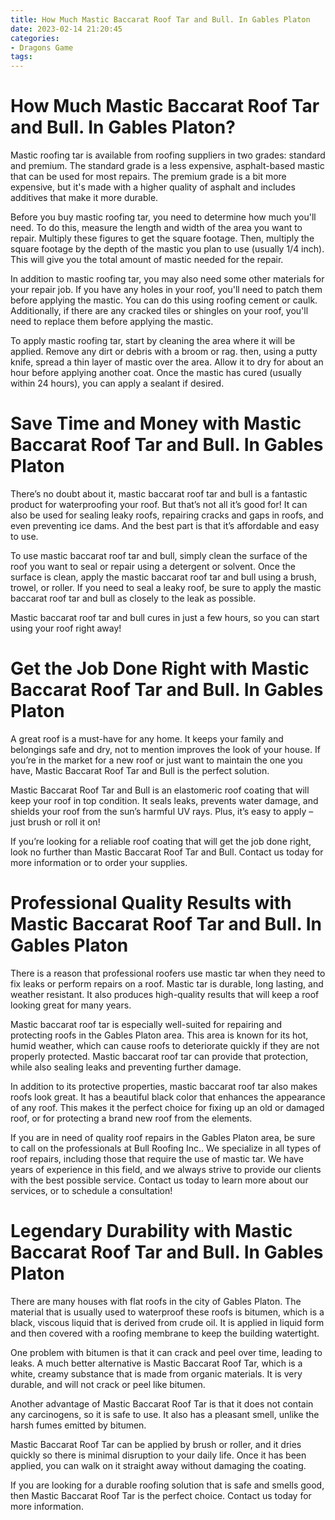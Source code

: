 ```yaml
---
title: How Much Mastic Baccarat Roof Tar and Bull. In Gables Platon
date: 2023-02-14 21:20:45
categories:
- Dragons Game
tags:
---
```



#  How Much Mastic Baccarat Roof Tar and Bull. In Gables Platon?

Mastic roofing tar is available from roofing suppliers in two grades: standard and premium. The standard grade is a less expensive, asphalt-based mastic that can be used for most repairs. The premium grade is a bit more expensive, but it's made with a higher quality of asphalt and includes additives that make it more durable.

Before you buy mastic roofing tar, you need to determine how much you'll need. To do this, measure the length and width of the area you want to repair. Multiply these figures to get the square footage. Then, multiply the square footage by the depth of the mastic you plan to use (usually 1/4 inch). This will give you the total amount of mastic needed for the repair.

In addition to mastic roofing tar, you may also need some other materials for your repair job. If you have any holes in your roof, you'll need to patch them before applying the mastic. You can do this using roofing cement or caulk. Additionally, if there are any cracked tiles or shingles on your roof, you'll need to replace them before applying the mastic.

To apply mastic roofing tar, start by cleaning the area where it will be applied. Remove any dirt or debris with a broom or rag. then, using a putty knife, spread a thin layer of mastic over the area. Allow it to dry for about an hour before applying another coat. Once the mastic has cured (usually within 24 hours), you can apply a sealant if desired.

#  Save Time and Money with Mastic Baccarat Roof Tar and Bull. In Gables Platon

There’s no doubt about it, mastic baccarat roof tar and bull is a fantastic product for waterproofing your roof. But that’s not all it’s good for! It can also be used for sealing leaky roofs, repairing cracks and gaps in roofs, and even preventing ice dams. And the best part is that it’s affordable and easy to use.

To use mastic baccarat roof tar and bull, simply clean the surface of the roof you want to seal or repair using a detergent or solvent. Once the surface is clean, apply the mastic baccarat roof tar and bull using a brush, trowel, or roller. If you need to seal a leaky roof, be sure to apply the mastic baccarat roof tar and bull as closely to the leak as possible.

Mastic baccarat roof tar and bull cures in just a few hours, so you can start using your roof right away!

#  Get the Job Done Right with Mastic Baccarat Roof Tar and Bull. In Gables Platon

A great roof is a must-have for any home. It keeps your family and belongings safe and dry, not to mention improves the look of your house. If you’re in the market for a new roof or just want to maintain the one you have, Mastic Baccarat Roof Tar and Bull is the perfect solution.

Mastic Baccarat Roof Tar and Bull is an elastomeric roof coating that will keep your roof in top condition. It seals leaks, prevents water damage, and shields your roof from the sun’s harmful UV rays. Plus, it’s easy to apply – just brush or roll it on!

If you’re looking for a reliable roof coating that will get the job done right, look no further than Mastic Baccarat Roof Tar and Bull. Contact us today for more information or to order your supplies.

#  Professional Quality Results with Mastic Baccarat Roof Tar and Bull. In Gables Platon

There is a reason that professional roofers use mastic tar when they need to fix leaks or perform repairs on a roof. Mastic tar is durable, long lasting, and weather resistant. It also produces high-quality results that will keep a roof looking great for many years.

Mastic baccarat roof tar is especially well-suited for repairing and protecting roofs in the Gables Platon area. This area is known for its hot, humid weather, which can cause roofs to deteriorate quickly if they are not properly protected. Mastic baccarat roof tar can provide that protection, while also sealing leaks and preventing further damage.

In addition to its protective properties, mastic baccarat roof tar also makes roofs look great. It has a beautiful black color that enhances the appearance of any roof. This makes it the perfect choice for fixing up an old or damaged roof, or for protecting a brand new roof from the elements.

If you are in need of quality roof repairs in the Gables Platon area, be sure to call on the professionals at Bull Roofing Inc.. We specialize in all types of roof repairs, including those that require the use of mastic tar. We have years of experience in this field, and we always strive to provide our clients with the best possible service. Contact us today to learn more about our services, or to schedule a consultation!

#  Legendary Durability with Mastic Baccarat Roof Tar and Bull. In Gables Platon

There are many houses with flat roofs in the city of Gables Platon. The material that is usually used to waterproof these roofs is bitumen, which is a black, viscous liquid that is derived from crude oil. It is applied in liquid form and then covered with a roofing membrane to keep the building watertight.

One problem with bitumen is that it can crack and peel over time, leading to leaks. A much better alternative is Mastic Baccarat Roof Tar, which is a white, creamy substance that is made from organic materials. It is very durable, and will not crack or peel like bitumen.

Another advantage of Mastic Baccarat Roof Tar is that it does not contain any carcinogens, so it is safe to use. It also has a pleasant smell, unlike the harsh fumes emitted by bitumen.

Mastic Baccarat Roof Tar can be applied by brush or roller, and it dries quickly so there is minimal disruption to your daily life. Once it has been applied, you can walk on it straight away without damaging the coating.

If you are looking for a durable roofing solution that is safe and smells good, then Mastic Baccarat Roof Tar is the perfect choice. Contact us today for more information.